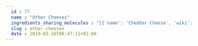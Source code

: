 ```yaml
---
  id : 77
  name : "Other Cheeses"
  ingredients_sharing_molecules : "[{'name': 'Cheddar Cheese', 'wiki': 'Cheddar_cheese', 'id': 65, 'category': 'Dairy', 'common_molecules': [6549, 246728, 7909, 6054, 8908, 985, 7284, 3893, 284, 8094, 1031, 7981, 6584, 12232, 31265, 8892, 1032, 612, 650, 8103, 7797, 8129, 10882, 5321950, 878, 8007, 6560, 7894, 123388, 8163, 126, 22386, 8025, 8180, 5283329, 798, 6569, 65285, 62444, 7341, 21108, 11005, 61743, 10976, 379, 6561, 7895, 10430, 996, 560255, 8139, 7409, 2969, 93236, 8063, 7799, 8194, 16617, 7749, 10448, 22201, 1068, 445639, 338, 7800, 12756, 11552, 1146, 521869, 3776, 31260, 20083, 70, 13357, 31284, 8174, 31252, 998, 9261, 12367, 8091, 7361, 8158, 90246, 8914, 7353, 8314, 31253, 957, 18827, 12813, 11508, 7937, 13187, 5284421, 7824, 12587, 454, 135, 19310, 6321405, 31276, 6590, 16255, 18635, 11622, 6322, 7501, 7795, 8193, 7938, 8093, 6184, 12777, 7762, 24020, 31289, 7654]}, {'name': 'Swiss Cheese', 'wiki': 'Swiss_cheese', 'id': 84, 'category': 'Dairy', 'common_molecules': [6549, 246728, 7909, 6054, 8908, 7284, 3893, 284, 8094, 1031, 7981, 6584, 12232, 31265, 8892, 1032, 612, 650, 8103, 7797, 8129, 10882, 5321950, 878, 8007, 6560, 7894, 123388, 8163, 126, 22386, 8025, 8180, 5283329, 798, 6569, 65285, 62444, 7341, 21108, 11005, 61743, 10976, 379, 6561, 7895, 10430, 996, 560255, 12810, 8139, 7409, 2969, 93236, 8063, 8194, 16617, 7749, 10448, 22201, 1068, 445639, 338, 7800, 12756, 11552, 1146, 521869, 3776, 31260, 20083, 70, 13357, 31284, 8174, 31252, 998, 9261, 12367, 8091, 7361, 8158, 90246, 8914, 7353, 8314, 31253, 957, 7945, 18827, 12813, 11508, 7937, 13187, 5284421, 7824, 12587, 454, 135, 19310, 6321405, 31276, 6590, 16255, 18635, 11622, 6322, 7501, 7795, 8193, 7938, 8093, 6184, 12777, 7762, 24020, 31289, 7654]}, {'name': 'Camembert Cheese', 'wiki': 'Camembert', 'id': 64, 'category': 'Dairy', 'common_molecules': [6549, 246728, 7909, 6054, 8908, 7284, 3893, 284, 8094, 1031, 7981, 6584, 12232, 31265, 8892, 1032, 612, 650, 8103, 7797, 8129, 10882, 5321950, 878, 8007, 6560, 7894, 123388, 8163, 126, 8025, 8180, 5283329, 798, 6569, 65285, 62444, 7341, 21108, 11005, 61743, 10976, 379, 6561, 7895, 10430, 996, 560255, 8139, 7409, 2969, 93236, 8063, 8194, 16617, 7749, 10448, 22201, 1068, 445639, 338, 7800, 12756, 11552, 1146, 31268, 521869, 3776, 31260, 20083, 70, 13357, 31284, 8174, 31252, 998, 9261, 12367, 8091, 7361, 8158, 90246, 8914, 7353, 8314, 31253, 957, 18827, 12813, 11508, 7937, 13187, 5284421, 7824, 12587, 454, 135, 19310, 31225, 6321405, 31276, 6590, 16255, 18635, 11622, 6322, 7501, 7795, 8193, 7938, 8093, 6184, 12777, 7762, 24020, 31289, 7654]}, {'name': 'Cheese', 'wiki': 'Cheese', 'id': 62, 'category': 'Dairy', 'common_molecules': [6549, 246728, 7909, 6054, 8908, 7284, 3893, 284, 8094, 1031, 7981, 6584, 12232, 31265, 8892, 644104, 612, 650, 8103, 7797, 8129, 247, 10882, 5321950, 878, 8007, 6560, 7894, 123388, 8163, 126, 8025, 8180, 5283329, 798, 6569, 65285, 62444, 7341, 21108, 11005, 61743, 10976, 379, 6561, 10430, 996, 560255, 8139, 7409, 2969, 93236, 8063, 8194, 16617, 7749, 10448, 22201, 1068, 445639, 338, 7800, 12756, 11552, 1146, 521869, 3776, 31260, 20083, 70, 13357, 31284, 8174, 31252, 998, 9261, 12367, 8091, 7361, 8158, 90246, 8914, 7353, 8314, 31253, 957, 18827, 12813, 11508, 7937, 13187, 5284421, 1130, 7824, 12587, 454, 135, 19310, 1032, 6321405, 31276, 6590, 16255, 18635, 6322, 7501, 7795, 8193, 7938, 8093, 6184, 12777, 7762, 24020, 31289, 7654]}, {'name': 'Blue Cheese', 'wiki': 'Blue_cheese', 'id': 63, 'category': 'Dairy', 'common_molecules': [6549, 246728, 7909, 6054, 8908, 985, 7284, 3893, 284, 8094, 1031, 7981, 6584, 12232, 31265, 8892, 1032, 612, 650, 8103, 7797, 8129, 10882, 5321950, 878, 8007, 6560, 7894, 123388, 8163, 126, 8025, 8180, 5283329, 798, 6569, 65285, 62444, 7341, 21108, 11005, 61743, 10976, 379, 6561, 10430, 996, 560255, 8139, 7409, 2969, 93236, 8063, 8194, 16617, 7749, 10448, 22201, 1068, 445639, 338, 7800, 12756, 11552, 1146, 521869, 3776, 31260, 20083, 70, 13357, 31284, 8174, 31252, 998, 9261, 12367, 8091, 7361, 8158, 90246, 8914, 7353, 8314, 31253, 957, 18827, 12813, 11508, 7937, 13187, 5284421, 7824, 12587, 454, 135, 19310, 6321405, 31276, 6590, 16255, 18635, 11622, 6322, 7501, 7795, 8193, 7938, 8093, 6184, 12777, 7762, 24020, 31289, 7654]}]"
  slug : other-cheeses
  date : 2019-03-26T08:47:11+01:00
---
```



